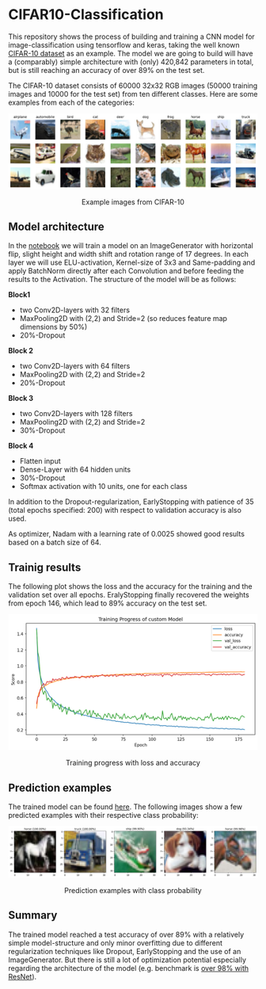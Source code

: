 # CIFAR10-Classification

This repository shows the process of building and training a CNN model for image-classification using tensorflow and keras, taking the well known [CIFAR-10 dataset](https://www.cs.toronto.edu/~kriz/cifar.html) as an example. The model we are going to build will have a (comparably) simple architecture with (only) 420,842 parameters in total, but is still reaching an accuracy of over 89% on the test set.

The CIFAR-10 dataset consists of 60000 32x32 RGB images (50000 training images and 10000 for the test set) from ten different classes. Here are some examples from each of the categories: 

![Example images from CIFAR-10](./img/all_classes.png "Example images from CIFAR-10")
<p align="center">
    Example images from CIFAR-10
</p>

## Model architecture

In the [notebook](CIFAR10-Classification.ipynb) we will train a model on an ImageGenerator with horizontal flip, slight height and width shift and rotation range of 17 degrees. In each layer we will use ELU-activation, Kernel-size of 3x3 and Same-padding and apply BatchNorm directly after each Convolution and before feeding the results to the Activation. The structure of the model will be as follows:

**Block1**
- two Conv2D-layers with 32 filters
- MaxPooling2D with (2,2) and Stride=2 (so reduces feature map dimensions by 50%)
- 20%-Dropout 

**Block 2**
- two Conv2D-layers with 64 filters
- MaxPooling2D with (2,2) and Stride=2 
- 20%-Dropout 

**Block 3**
- two Conv2D-layers with 128 filters
- MaxPooling2D with (2,2) and Stride=2 
- 30%-Dropout 

**Block 4**
- Flatten input
- Dense-Layer with 64 hidden units
- 30%-Dropout 
- Softmax activation with 10 units, one for each class 


In addition to the Dropout-regularization, EarlyStopping with patience of 35 (total epochs specified: 200) with respect to validation accuracy is also used. 

As optimizer, Nadam with a learning rate of 0.0025 showed good results based on a batch size of 64.

## Trainig results

The following plot shows the loss and the accuracy for the training and the validation set over all epochs. EralyStopping finally recovered the weights from epoch 146, which lead to 89% accuracy on the test set.

<p align="center">
<img src="./img/training.png" alt="Training progress with loss and accuracy" width="600" />
</p>
<p align="center">
    Training progress with loss and accuracy
</p>

## Prediction examples

The trained model can be found [here](./model). The following images show a few predicted examples with their respective class probability:

![Prediction examples](./img/classification.png "Prediction examples")
<p align="center">
    Prediction examples with class probability
</p>

## Summary

The trained model reached a test accuracy of over 89% with a relatively simple model-structure and only minor overfitting due to different regularization techniques like Dropout, EarlyStopping and the use of an ImageGenerator. But there is still a lot of optimization potential especially regarding the architecture of the model (e.g. benchmark is [over 98% with ResNet](https://paperswithcode.com/sota/image-classification-on-cifar-10?tag_filter=3)).
